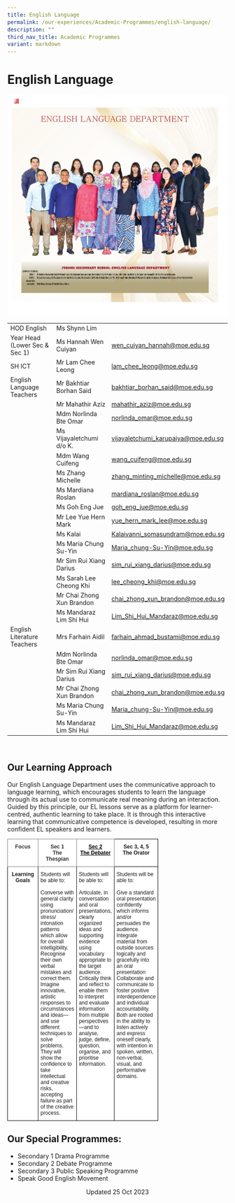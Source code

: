 ```yaml
---
title: English Language
permalink: /our-experiences/Academic-Programmes/english-language/
description: ""
third_nav_title: Academic Programmes
variant: markdown
---
```

# English Language
![English Language Department 2023](/images/staff5.jpg)

|  |  |  |
| -------- | -------- | -------- |
| HOD English   | Ms Shynn Lim    |   |
|  Year Head (Lower Sec &amp; Sec 1)    | Ms Hannah Wen Cuiyan     | [wen\_cuiyan\_hannah@moe.edu.sg](mailto:wen_cuiyan_hannah@moe.edu.sg)  |
|   SH ICT  | Mr Lam Chee Leong     | [lam_chee_leong@moe.edu.sg](lam_chee_leong@moe.edu.sg)    |
| English Language Teachers    | Mr Bakhtiar Borhan Said    | [bakhtiar_borhan_said@moe.edu.sg](bakhtiar_borhan_said@moe.edu.sg)     |
|    | Mr Mahathir Aziz    | [mahathir\_aziz@moe.edu.sg](mailto:mahathir_aziz@moe.edu.sg)    |
|    | Mdm Norlinda Bte Omar   | [norlinda_omar@moe.edu.sg](norlinda_omar@moe.edu.sg)    |
|      | Ms Vijayaletchumi d/o K.    | [vijayaletchumi_karupaiya@moe.edu.sg](vijayaletchumi_karupaiya@moe.edu.sg)     |
|      | Mdm Wang Cuifeng     | [wang_cuifeng@moe.edu.sg](wang_cuifeng@moe.edu.sg)    |
|    | Ms Zhang Michelle   | [zhang\_minting\_michelle@moe.edu.sg](mailto:zhang_minting_michelle@moe.edu.sg)    |
|     | Ms Mardiana Roslan   | [mardiana\_roslan@moe.edu.sg](mailto:mardiana_roslan@moe.edu.sg)   |
|     |Ms Goh Eng Jue   | [goh\_eng\_jue@moe.edu.sg](mailto:goh_eng_jue@moe.edu.sg)  |
|     | Mr Lee Yue Hern Mark   | [yue\_hern\_mark\_lee@moe.edu.sg](mailto:yue_hern_mark_lee@moe.edu.sg)    |
|     | Ms Kalai     | [Kalaivanni\_somasundram@moe.edu.sg](mailto:Kalaivanni_somasundram@moe.edu.sg)   |
|     | Ms Maria Chung Su-Yin    | [Maria_chung-Su-Yin@moe.edu.sg](Maria_chung-Su-Yin@moe.edu.sg)    |
|     | Mr Sim Rui Xiang Darius    | [sim\_rui\_xiang\_darius@moe.edu.sg](mailto:sim_rui_xiang_darius@moe.edu.sg)   |
|     | Ms Sarah Lee Cheong Khi    | [lee\_cheong\_khi@moe.edu.sg](mailto:lee_cheong_khi@moe.edu.sg)    |
|     | Mr Chai Zhong Xun Brandon     | [chai\_zhong\_xun\_brandon@moe.edu.sg](mailto:chai_zhong_xun_brandon@moe.edu.sg)   |
|     | Ms Mandaraz Lim Shi Hui   | [Lim_Shi_Hui_Mandaraz@moe.edu.sg](Lim_Shi_Hui_Mandaraz@moe.edu.sg)    |
| English Literature Teachers   | Mrs Farhain Aidil     | [farhain\_ahmad\_bustami@moe.edu.sg](mailto:farhain_ahmad_bustami@moe.edu.sg)  |
|      | Mdm Norlinda Bte Omar   | [norlinda\_omar@moe.edu.sg](mailto:norlinda_omar@moe.edu.sg)   |
|     | Mr Sim Rui Xiang Darius    | [sim_rui_xiang_darius@moe.edu.sg](sim_rui_xiang_darius@moe.edu.sg)   |
|     | Mr Chai Zhong Xun Brandon     | [chai\_zhong\_xun\_brandon@moe.edu.sg](mailto:chai_zhong_xun_brandon@moe.edu.sg)     |
|     | Ms Maria Chung Su-Yin     | [Maria\_chung-Su-Yin@moe.edu.sg](mailto:Maria_chung-Su-Yin@moe.edu.sg)    |
|     | Ms Mandaraz Lim Shi Hui     | [Lim_Shi_Hui_Mandaraz@moe.edu.sg](Lim_Shi_Hui_Mandaraz@moe.edu.sg)   |

<br>

## Our Learning Approach


Our English Language Department uses the communicative approach to language learning, which encourages students to learn the language through its actual use to communicate real meaning during an interaction. Guided by this principle, our EL lessons serve as a platform for learner-centred, authentic learning to take place. It is through this interactive learning that communicative competence is developed, resulting in more confident EL speakers and learners.
<br>

<style type="text/css">
.tg  {border-collapse:collapse;border-spacing:0;}
.tg td{border-color:black;border-style:solid;border-width:1px;font-family:Arial, sans-serif;font-size:12px;
  overflow:hidden;padding:10px 5px;word-break:normal;}
.tg th{border-color:black;border-style:solid;border-width:1px;font-family:Arial, sans-serif;font-size:12px;
  font-weight:normal;overflow:hidden;padding:10px 5px;word-break:normal;}
.tg .tg-8g4u{background-color:#FFF;border-color:inherit;color:#000000;font-weight:bold;text-align:center;text-decoration:underline;
  vertical-align:top}
.tg .tg-3ugf{background-color:#FFF;border-color:inherit;color:#323232;font-weight:bold;text-align:center;vertical-align:top}
.tg .tg-9hzb{background-color:#FFF;font-weight:bold;text-align:center;vertical-align:top}
.tg .tg-ktyi{background-color:#FFF;text-align:left;vertical-align:top}
</style>
<table class="tg" style="undefined;table-layout: fixed; width: 700px">
<colgroup>
<col style="width: 70px">
<col style="width: 70px">
<col style="width: 70px">
<col style="width: 70px">
</colgroup>
<thead>
  <tr>
    <th class="tg-3ugf">Focus<br></th>
    <th class="tg-3ugf">Sec 1<br>The Thespian<br></th>
    <th class="tg-8g4u">Sec 2<br>The Debater<br></th>
    <th class="tg-9hzb">Sec 3, 4, 5<br>The Orator<br></th>
  </tr>
</thead>
<tbody>
  <tr>
    <td class="tg-9hzb">Learning Goals<br></td>
    <td class="tg-ktyi">Students will be able to:<br><br>Converse with general clarity using pronunciation/ stress/ intonation patterns which allow for overall intelligibility.<br>Recognise their own verbal mistakes and correct them.<br>Imagine innovative, artistic responses to circumstances and ideas—and use different techniques to solve problems. They will show the confidence to take intellectual and creative risks, accepting failure as part of the creative process.</td>
    <td class="tg-ktyi">Students will be able to:<br><br>Articulate, in conversation and oral presentations, clearly organized ideas and supporting evidence using vocabulary appropriate to the target audience.<br>Critically think and reflect to enable them to interpret and evaluate information from multiple perspectives—and to analyse, judge, define, question, organise, and prioritise information.</td>
    <td class="tg-ktyi">Students will be able to:<br><br>Give a standard oral presentation confidently which informs and/or persuades the audience.<br>Integrate material from outside sources logically and gracefully into an oral presentation<br>Collaborate and communicate to foster positive interdependence and individual accountability. Both are rooted in the ability to listen actively and express oneself clearly, with intention in spoken, written, non-verbal, visual, and performative domains.</td>
  </tr>
</tbody>
</table>

## Our Special Programmes:


*   Secondary 1 Drama Programme
*   Secondary 2 Debate Programme
*   Secondary 3 Public Speaking Programme
*   Speak Good English Movement

<center> Updated 25 Oct 2023 </center>